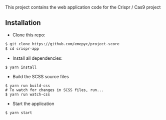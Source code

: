 This project contains the web application code for the Crispr / Cas9 project


## Installation

- Clone this repo:

```bash
$ git clone https://github.com/emepyc/project-score
$ cd crispr-app 
```

- Install all dependencies:

```shell
$ yarn install
```

- Build the SCSS source files

```
$ yarn run build-css
# To watch for changes in SCSS files, run...
$ yarn run watch-css 
```

- Start the application

```
$ yarn start
```
